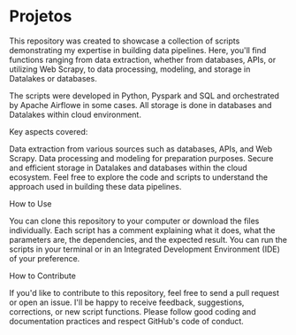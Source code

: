 # Projetos
This repository was created to showcase a collection of scripts demonstrating my expertise in building data pipelines. Here, you'll find functions ranging from data extraction, whether from databases, APIs, or utilizing Web Scrapy, to data processing, modeling, and storage in Datalakes or databases.

The scripts were developed in Python, Pyspark and SQL and orchestrated by Apache Airflowe in some cases. All storage is done in databases and Datalakes within cloud environment.

Key aspects covered:

Data extraction from various sources such as databases, APIs, and Web Scrapy.
Data processing and modeling for preparation purposes.
Secure and efficient storage in Datalakes and databases within the cloud ecosystem.
Feel free to explore the code and scripts to understand the approach used in building these data pipelines.

How to Use

You can clone this repository to your computer or download the files individually. Each script has a comment explaining what it does, what the parameters are, the dependencies, and the expected result. You can run the scripts in your terminal or in an Integrated Development Environment (IDE) of your preference.

How to Contribute

If you'd like to contribute to this repository, feel free to send a pull request or open an issue. I'll be happy to receive feedback, suggestions, corrections, or new script functions. Please follow good coding and documentation practices and respect GitHub's code of conduct.
